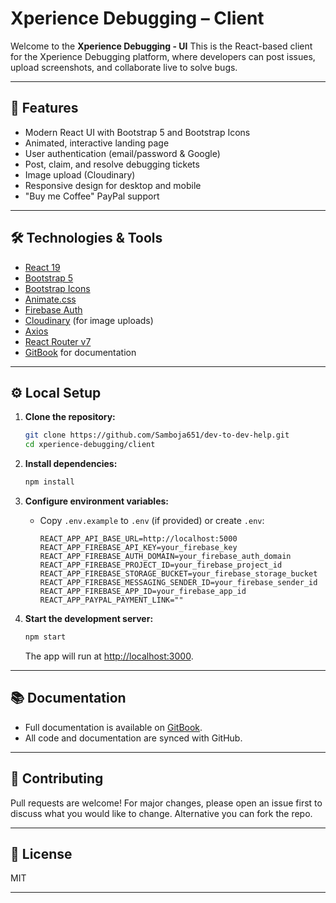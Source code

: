 # Xperience Debugging – Client

Welcome to the **Xperience Debugging - UI**
This is the React-based client for the Xperience Debugging platform, where developers can post issues, upload screenshots, and collaborate live to solve bugs.

---

## 🚀 Features

- Modern React UI with Bootstrap 5 and Bootstrap Icons
- Animated, interactive landing page
- User authentication (email/password & Google)
- Post, claim, and resolve debugging tickets
- Image upload (Cloudinary)
- Responsive design for desktop and mobile
- "Buy me Coffee" PayPal support

---

## 🛠️ Technologies & Tools

- [React 19](https://react.dev/)
- [Bootstrap 5](https://getbootstrap.com/)
- [Bootstrap Icons](https://icons.getbootstrap.com/)
- [Animate.css](https://animate.style/)
- [Firebase Auth](https://firebase.google.com/)
- [Cloudinary](https://cloudinary.com/) (for image uploads)
- [Axios](https://axios-http.com/)
- [React Router v7](https://reactrouter.com/)
- [GitBook](https://www.gitbook.com/) for documentation

---

## ⚙️ Local Setup

1. **Clone the repository:**

   ```sh
   git clone https://github.com/Samboja651/dev-to-dev-help.git
   cd xperience-debugging/client
   ```

2. **Install dependencies:**

   ```sh
   npm install
   ```

3. **Configure environment variables:**
   - Copy `.env.example` to `.env` (if provided) or create `.env`:

     ```env
     REACT_APP_API_BASE_URL=http://localhost:5000
     REACT_APP_FIREBASE_API_KEY=your_firebase_key
     REACT_APP_FIREBASE_AUTH_DOMAIN=your_firebase_auth_domain
     REACT_APP_FIREBASE_PROJECT_ID=your_firebase_project_id
     REACT_APP_FIREBASE_STORAGE_BUCKET=your_firebase_storage_bucket
     REACT_APP_FIREBASE_MESSAGING_SENDER_ID=your_firebase_sender_id
     REACT_APP_FIREBASE_APP_ID=your_firebase_app_id
     REACT_APP_PAYPAL_PAYMENT_LINK=""
     ```

4. **Start the development server:**

   ```sh
   npm start
   ```

   The app will run at [http://localhost:3000](http://localhost:3000).

---

## 📚 Documentation

- Full documentation is available on [GitBook](https://dev-to-dev.gitbook.io/dev-to-dev-docs/client).
- All code and documentation are synced with GitHub.

---

## 🤝 Contributing

Pull requests are welcome! For major changes, please open an issue first to discuss what you would like to change. Alternative you can fork the repo.

---

## 📄 License

MIT

---
